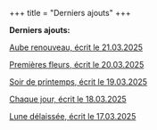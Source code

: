 +++
title = "Derniers ajouts"
+++

**Derniers ajouts:**

[Aube renouveau, écrit le 21.03.2025](./seasons/25_vingt_cinquieme_saison/aube_renouveau/)

[Premières fleurs, écrit le 20.03.2025](./seasons/25_vingt_cinquieme_saison/premieres_fleurs/)

[Soir de printemps, écrit le 19.03.2025](./seasons/25_vingt_cinquieme_saison/soir_de_printemps/)

[Chaque jour, écrit le 18.03.2025](./seasons/25_vingt_cinquieme_saison/chaque_jour/)

[Lune délaissée, écrit le 17.03.2025](./seasons/25_vingt_cinquieme_saison/lune_delaissee/)
